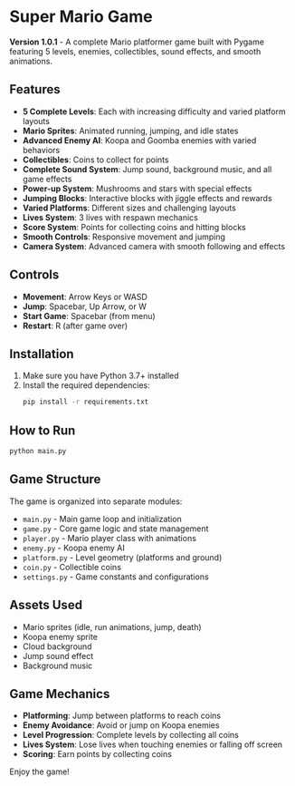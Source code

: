 # Super Mario Game

**Version 1.0.1** - A complete Mario platformer game built with Pygame featuring 5 levels, enemies, collectibles, sound effects, and smooth animations.

## Features

- **5 Complete Levels**: Each with increasing difficulty and varied platform layouts
- **Mario Sprites**: Animated running, jumping, and idle states
- **Advanced Enemy AI**: Koopa and Goomba enemies with varied behaviors
- **Collectibles**: Coins to collect for points
- **Complete Sound System**: Jump sound, background music, and all game effects
- **Power-up System**: Mushrooms and stars with special effects
- **Jumping Blocks**: Interactive blocks with jiggle effects and rewards
- **Varied Platforms**: Different sizes and challenging layouts
- **Lives System**: 3 lives with respawn mechanics
- **Score System**: Points for collecting coins and hitting blocks
- **Smooth Controls**: Responsive movement and jumping
- **Camera System**: Advanced camera with smooth following and effects

## Controls

- **Movement**: Arrow Keys or WASD
- **Jump**: Spacebar, Up Arrow, or W
- **Start Game**: Spacebar (from menu)
- **Restart**: R (after game over)

## Installation

1. Make sure you have Python 3.7+ installed
2. Install the required dependencies:
   ```bash
   pip install -r requirements.txt
   ```

## How to Run

```bash
python main.py
```

## Game Structure

The game is organized into separate modules:

- `main.py` - Main game loop and initialization
- `game.py` - Core game logic and state management
- `player.py` - Mario player class with animations
- `enemy.py` - Koopa enemy AI
- `platform.py` - Level geometry (platforms and ground)
- `coin.py` - Collectible coins
- `settings.py` - Game constants and configurations

## Assets Used

- Mario sprites (idle, run animations, jump, death)
- Koopa enemy sprite
- Cloud background
- Jump sound effect
- Background music

## Game Mechanics

- **Platforming**: Jump between platforms to reach coins
- **Enemy Avoidance**: Avoid or jump on Koopa enemies
- **Level Progression**: Complete levels by collecting all coins
- **Lives System**: Lose lives when touching enemies or falling off screen
- **Scoring**: Earn points by collecting coins

Enjoy the game! 